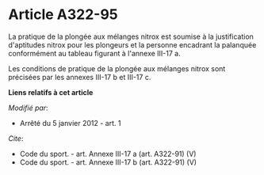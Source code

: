 # Article A322-95

La pratique de la plongée aux mélanges nitrox est soumise à la justification d'aptitudes nitrox pour les plongeurs et la
personne encadrant la palanquée conformément au tableau figurant à l'annexe III-17 a. 

Les conditions de pratique de la plongée aux mélanges nitrox sont précisées par les annexes III-17 b et III-17 c.

**Liens relatifs à cet article**

_Modifié par_:

  - Arrêté du 5 janvier 2012 - art. 1

_Cite_:

  - Code du sport. - art. Annexe III-17 a (art. A322-91) (V)
  - Code du sport. - art. Annexe III-17 b (art. A322-91) (V)
